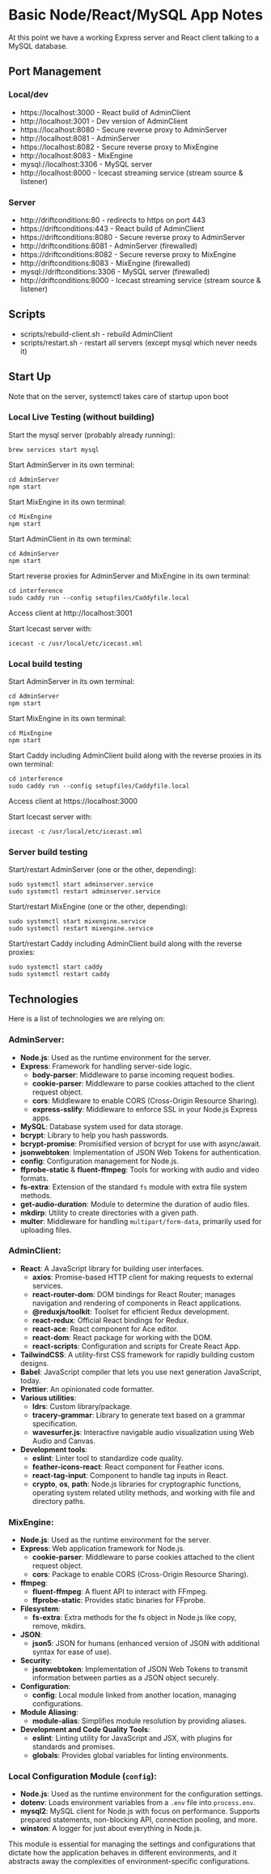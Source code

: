 # Basic Node/React/MySQL App Notes

At this point we have a working Express server and React client talking to a MySQL database.

## Port Management

### Local/dev

- https://localhost:3000 - React build of AdminClient
- http://localhost:3001 - Dev version of AdminClient
- https://localhost:8080 - Secure reverse proxy to AdminServer
- http://localhost:8081 - AdminServer
- https://localhost:8082 - Secure reverse proxy to MixEngine
- http://localhost:8083 - MixEngine
- mysql://localhost:3306 - MySQL server
- http://localhost:8000 - Icecast streaming service (stream source & listener)

### Server

- http://driftconditions:80 - redirects to https on port 443
- https://driftconditions:443 - React build of AdminClient
- https://driftconditions:8080 - Secure reverse proxy to AdminServer
- http://driftconditions:8081 - AdminServer (firewalled)
- https://driftconditions:8082 - Secure reverse proxy to MixEngine
- http://driftconditions:8083 - MixEngine (firewalled)
- mysql://driftconditions:3306 - MySQL server (firewalled)
- http://driftconditions:8000 - Icecast streaming service (stream source & listener)

## Scripts

- scripts/rebuild-client.sh - rebuild AdminClient
- scripts/restart.sh - restart all servers (except mysql which never needs it)

## Start Up

Note that on the server, systemctl takes care of startup upon boot

### Local Live Testing (without building)

Start the mysql server (probably already running):
```
brew services start mysql
```

Start AdminServer in its own terminal:
```
cd AdminServer
npm start
```

Start MixEngine in its own terminal:
```
cd MixEngine
npm start
```

Start AdminClient in its own terminal:
```
cd AdminServer
npm start
```

Start reverse proxies for AdminServer and MixEngine in its own terminal:
```
cd interference
sudo caddy run --config setupfiles/Caddyfile.local
```
Access client at http://localhost:3001

Start Icecast server with:
```
icecast -c /usr/local/etc/icecast.xml
```

### Local build testing

Start AdminServer in its own terminal:
```
cd AdminServer
npm start
```

Start MixEngine in its own terminal:
```
cd MixEngine
npm start
```

Start Caddy including AdminClient build along with the reverse proxies in its own terminal:
```
cd interference
sudo caddy run --config setupfiles/Caddyfile.local
```
Access client at https://localhost:3000

Start Icecast server with:
```
icecast -c /usr/local/etc/icecast.xml
```

### Server build testing

Start/restart AdminServer (one or the other, depending):
```
sudo systemctl start adminserver.service
sudo systemctl restart adminserver.service
```

Start/restart MixEngine (one or the other, depending):
```
sudo systemctl start mixengine.service
sudo systemctl restart mixengine.service
```

Start/restart Caddy including AdminClient build along with the reverse proxies:
```
sudo systemctl start caddy
sudo systemctl restart caddy
```

## Technologies

Here is a list of technologies we are relying on:

### AdminServer:

- **Node.js**: Used as the runtime environment for the server.
- **Express**: Framework for handling server-side logic.
  - **body-parser**: Middleware to parse incoming request bodies.
  - **cookie-parser**: Middleware to parse cookies attached to the client request object.
  - **cors**: Middleware to enable CORS (Cross-Origin Resource Sharing).
  - **express-sslify**: Middleware to enforce SSL in your Node.js Express apps.
- **MySQL**: Database system used for data storage.
- **bcrypt**: Library to help you hash passwords.
- **bcrypt-promise**: Promisified version of bcrypt for use with async/await.
- **jsonwebtoken**: Implementation of JSON Web Tokens for authentication.
- **config**: Configuration management for Node.js.
- **ffprobe-static** & **fluent-ffmpeg**: Tools for working with audio and video formats.
- **fs-extra**: Extension of the standard `fs` module with extra file system methods.
- **get-audio-duration**: Module to determine the duration of audio files.
- **mkdirp**: Utility to create directories with a given path.
- **multer**: Middleware for handling `multipart/form-data`, primarily used for uploading files.

### AdminClient:

- **React**: A JavaScript library for building user interfaces.
  - **axios**: Promise-based HTTP client for making requests to external services.
  - **react-router-dom**: DOM bindings for React Router; manages navigation and rendering of components in React applications.
  - **@reduxjs/toolkit**: Toolset for efficient Redux development.
  - **react-redux**: Official React bindings for Redux.
  - **react-ace**: React component for Ace editor.
  - **react-dom**: React package for working with the DOM.
  - **react-scripts**: Configuration and scripts for Create React App.
- **TailwindCSS**: A utility-first CSS framework for rapidly building custom designs.
- **Babel**: JavaScript compiler that lets you use next generation JavaScript, today.
- **Prettier**: An opinionated code formatter.
- **Various utilities**:
  - **ldrs**: Custom library/package.
  - **tracery-grammar**: Library to generate text based on a grammar specification.
  - **wavesurfer.js**: Interactive navigable audio visualization using Web Audio and Canvas.
- **Development tools**:
  - **eslint**: Linter tool to standardize code quality.
  - **feather-icons-react**: React component for Feather icons.
  - **react-tag-input**: Component to handle tag inputs in React.
  - **crypto**, **os**, **path**: Node.js libraries for cryptographic functions, operating system related utility methods, and working with file and directory paths.

### MixEngine:

- **Node.js**: Used as the runtime environment for the server.
- **Express**: Web application framework for Node.js.
  - **cookie-parser**: Middleware to parse cookies attached to the client request object.
  - **cors**: Package to enable CORS (Cross-Origin Resource Sharing).
- **ffmpeg**:
  - **fluent-ffmpeg**: A fluent API to interact with FFmpeg.
  - **ffprobe-static**: Provides static binaries for FFprobe.
- **Filesystem**:
  - **fs-extra**: Extra methods for the fs object in Node.js like copy, remove, mkdirs.
- **JSON**:
  - **json5**: JSON for humans (enhanced version of JSON with additional syntax for ease of use).
- **Security**:
  - **jsonwebtoken**: Implementation of JSON Web Tokens to transmit information between parties as a JSON object securely.
- **Configuration**:
  - **config**: Local module linked from another location, managing configurations.
- **Module Aliasing**:
  - **module-alias**: Simplifies module resolution by providing aliases.
- **Development and Code Quality Tools**:
  - **eslint**: Linting utility for JavaScript and JSX, with plugins for standards and promises.
  - **globals**: Provides global variables for linting environments.

### Local Configuration Module (`config`):

- **Node.js**: Used as the runtime environment for the configuration settings.
- **dotenv**: Loads environment variables from a `.env` file into `process.env`.
- **mysql2**: MySQL client for Node.js with focus on performance. Supports prepared statements, non-blocking API, connection pooling, and more.
- **winston**: A logger for just about everything in Node.js.

This module is essential for managing the settings and configurations that dictate how the application behaves in different environments, and it abstracts away the complexities of environment-specific configurations.

